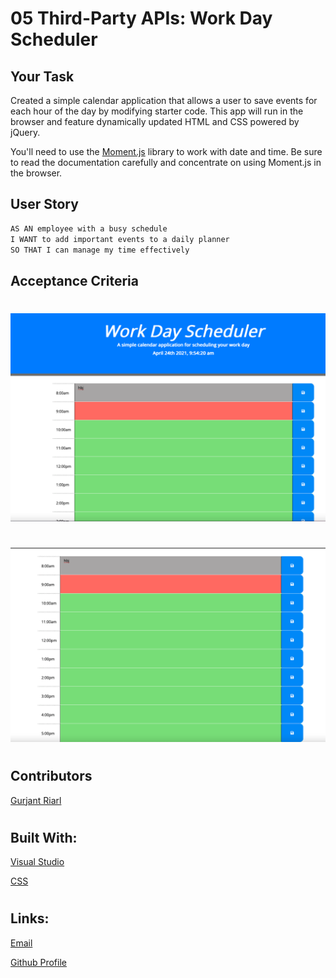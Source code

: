 # 05 Third-Party APIs: Work Day Scheduler

## Your Task

Created a simple calendar application that allows a user to save events for each hour of the day by modifying starter code. This app will run in the browser and feature dynamically updated HTML and CSS powered by jQuery.

You'll need to use the [Moment.js](https://momentjs.com/) library to work with date and time. Be sure to read the documentation carefully and concentrate on using Moment.js in the browser.

## User Story

```md
AS AN employee with a busy schedule
I WANT to add important events to a daily planner
SO THAT I can manage my time effectively
```

## Acceptance Criteria
# 
![Screenshot 1](./Assets/images/screenshot1.png)
# 
![Screenshot 2](./Assets/images/screenshot2.png)
# 
## Contributors
[Gurjant Riarl](https://github.com/GurjantRiar/workscheduler/
)

# 
## Built With:
[Visual Studio](https://visualstudio.microsoft.com/)

[CSS](https://www.w3.org/TR/CSS/#css)



# 
## Links:
[Email](riargurjant_85@yahoo.com)

[Github Profile](https://github.com/GurjantRiar/
)


